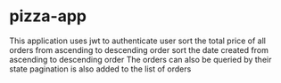 # pizza-app
This application uses jwt to authenticate user 
sort the total price of all orders from ascending to descending order
sort the date created from ascending to descending order
The orders can also be queried by their state
pagination is also added to the list of orders 
